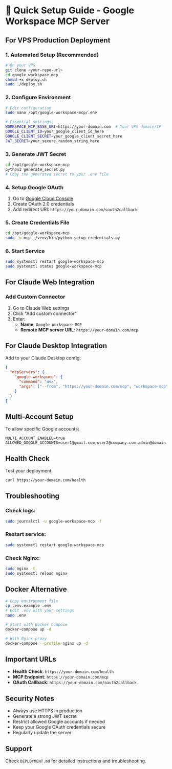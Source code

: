 # 🚀 Quick Setup Guide - Google Workspace MCP Server

## For VPS Production Deployment

### 1. Automated Setup (Recommended)

```bash
# On your VPS
git clone <your-repo-url>
cd google_workspace_mcp
chmod +x deploy.sh
sudo ./deploy.sh
```

### 2. Configure Environment

```bash
# Edit configuration
sudo nano /opt/google-workspace-mcp/.env

# Essential settings:
WORKSPACE_MCP_BASE_URI=https://your-domain.com  # Your VPS domain/IP
GOOGLE_CLIENT_ID=your_google_client_id_here
GOOGLE_CLIENT_SECRET=your_google_client_secret_here
JWT_SECRET=your_secure_random_string_here
```

### 3. Generate JWT Secret

```bash
cd /opt/google-workspace-mcp
python3 generate_secret.py
# Copy the generated secret to your .env file
```

### 4. Setup Google OAuth

1. Go to [Google Cloud Console](https://console.cloud.google.com/)
2. Create OAuth 2.0 credentials
3. Add redirect URI: `https://your-domain.com/oauth2callback`

### 5. Create Credentials File

```bash
cd /opt/google-workspace-mcp
sudo -u mcp ./venv/bin/python setup_credentials.py
```

### 6. Start Service

```bash
sudo systemctl restart google-workspace-mcp
sudo systemctl status google-workspace-mcp
```

## For Claude Web Integration

### Add Custom Connector

1. Go to Claude Web settings
2. Click "Add custom connector"
3. Enter:
   - **Name**: `Google Workspace MCP`
   - **Remote MCP server URL**: `https://your-domain.com/mcp`

## For Claude Desktop Integration

Add to your Claude Desktop config:

```json
{
  "mcpServers": {
    "google-workspace": {
      "command": "uvx",
      "args": ["--from", "https://your-domain.com/mcp", "workspace-mcp"]
    }
  }
}
```

## Multi-Account Setup

To allow specific Google accounts:

```env
MULTI_ACCOUNT_ENABLED=true
ALLOWED_GOOGLE_ACCOUNTS=user1@gmail.com,user2@company.com,admin@domain.com
```

## Health Check

Test your deployment:

```bash
curl https://your-domain.com/health
```

## Troubleshooting

### Check logs:
```bash
sudo journalctl -u google-workspace-mcp -f
```

### Restart service:
```bash
sudo systemctl restart google-workspace-mcp
```

### Check Nginx:
```bash
sudo nginx -t
sudo systemctl reload nginx
```

## Docker Alternative

```bash
# Copy environment file
cp .env.example .env
# Edit .env with your settings
nano .env

# Start with Docker Compose
docker-compose up -d

# With Nginx proxy
docker-compose --profile nginx up -d
```

## Important URLs

- **Health Check**: `https://your-domain.com/health`
- **MCP Endpoint**: `https://your-domain.com/mcp`
- **OAuth Callback**: `https://your-domain.com/oauth2callback`

## Security Notes

- Always use HTTPS in production
- Generate a strong JWT secret
- Restrict allowed Google accounts if needed
- Keep your Google OAuth credentials secure
- Regularly update the server

## Support

Check `DEPLOYMENT.md` for detailed instructions and troubleshooting.
